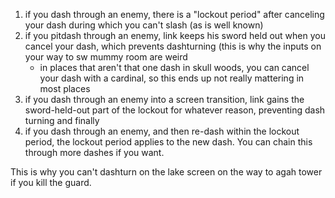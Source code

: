 1. if you dash through an enemy, there is a "lockout period" after canceling your dash during which you can't slash (as is well known)
1. if you pitdash through an enemy, link keeps his sword held out when you cancel your dash, which prevents dashturning (this is why the inputs on your way to sw mummy room are weird
    * in places that aren't that one dash in skull woods, you can cancel your dash with a cardinal, so this ends up not really mattering in most places
1. if you dash through an enemy into a screen transition, link gains the sword-held-out part of the lockout for whatever reason, preventing dash turning
and finally
1. if you dash through an enemy, and then re-dash within the lockout period, the lockout period applies to the new dash. You can chain this through more dashes if you want.

This is why you can't dashturn on the lake screen on the way to agah tower if you kill the guard.
